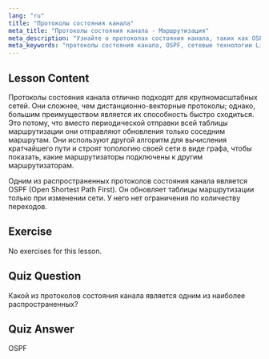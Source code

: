 ```yaml
---
lang: "ru"
title: "Протоколы состояния канала"
meta_title: "Протоколы состояния канала - Маршрутизация"
meta_description: "Узнайте о протоколах состояния канала, таких как OSPF, для больших сетей. Поймите их быструю сходимость и то, как они обновляют таблицы маршрутизации. Начните свой путь в сетевых технологиях Linux!"
meta_keywords: "протоколы состояния канала, OSPF, сетевые технологии Linux, протоколы маршрутизации, топология сети, для начинающих"
---
```


## Lesson Content

Протоколы состояния канала отлично подходят для крупномасштабных сетей. Они сложнее, чем дистанционно-векторные протоколы; однако, большим преимуществом является их способность быстро сходиться. Это потому, что вместо периодической отправки всей таблицы маршрутизации они отправляют обновления только соседним маршрутам. Они используют другой алгоритм для вычисления кратчайшего пути и строят топологию своей сети в виде графа, чтобы показать, какие маршрутизаторы подключены к другим маршрутизаторам.

Одним из распространенных протоколов состояния канала является OSPF (Open Shortest Path First). Он обновляет таблицы маршрутизации только при изменении сети. У него нет ограничения по количеству переходов.

## Exercise

No exercises for this lesson.

## Quiz Question

Какой из протоколов состояния канала является одним из наиболее распространенных?

## Quiz Answer

OSPF
